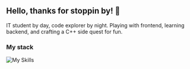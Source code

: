 ## Hello, thanks for stoppin by! 👋
IT student by day, code explorer by night. Playing with frontend, learning backend, and crafting a C++ side quest for fun.

### My stack
![My Skills](https://go-skill-icons.vercel.app/api/icons?i=js,html,css,sass,ts,react,nextjs,cpp,lua)
